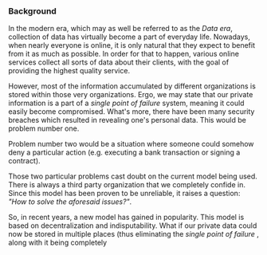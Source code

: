 ### Background

In the modern era, which may as well be referred to as the *Data era*, collection of data has virtually become a part of everyday life. Nowadays, when nearly everyone is online, it is only natural that they expect to benefit from it as much as possible. In order for that to happen, various online services collect all sorts of data about their clients, with the goal of providing the highest quality service.

However, most of the information accumulated by different organizations is stored within those very organizations. Ergo, we may state that our private information is a part of a *single point of failure* system, meaning it could easily become compromised. What's more, there have been many security breaches which resulted in revealing one's personal data. This would be problem number one.

Problem number two would be a situation where someone could somehow deny a particular action (e.g. executing a bank transaction or signing a contract).

Those two particular problems cast doubt on the current model being used. There is always a third party organization that we completely confide in. Since this model has been proven to be unreliable, it raises a question: *"How to solve the aforesaid issues?"*.

So, in recent years, a new model has gained in popularity. This model is based on decentralization and indisputability. What if our private data could now be stored in multiple places (thus eliminating the *single point of failure* , along with it being completely 
<!--stackedit_data:
eyJoaXN0b3J5IjpbMTI4NTQ3MDIwNCwyMTMxOTQ0Mjg1LC0xOD
kxMTQwNzg3LC03NjU4MjcyOTIsLTg2OTE1NjY2MSwtMTMxOTQz
NDExOSwtMjExMTU1NDI1MiwtMTQ4NjkwOTE3NywtMTk4MjIyNz
kxNSwtMzU4OTI5Mzc5LDEwMTg1NzQ0MjcsLTQ0ODQ4ODQyMF19

-->